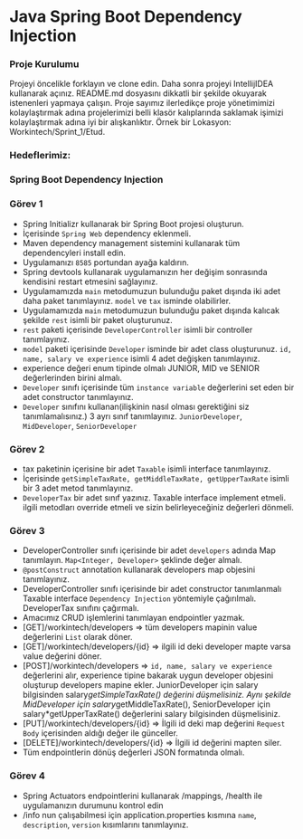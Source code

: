 # Java Spring Boot Dependency Injection

### Proje Kurulumu

Projeyi öncelikle forklayın ve clone edin.
Daha sonra projeyi IntellijIDEA kullanarak açınız. README.md dosyasını dikkatli bir şekilde okuyarak istenenleri yapmaya çalışın.
Proje sayımız ilerledikçe proje yönetimimizi kolaylaştırmak adına projelerimizi belli klasör kalıplarında saklamak işimizi kolaylaştırmak adına iyi bir alışkanlıktır.
Örnek bir Lokasyon: Workintech/Sprint_1/Etud.

### Hedeflerimiz:

### Spring Boot Dependency Injection

### Görev 1

- Spring Initializr kullanarak bir Spring Boot projesi oluşturun.
- İçerisinde `Spring Web` dependency eklenmeli.
- Maven dependency management sistemini kullanarak tüm dependencyleri install edin.
- Uygulamanızı `8585` portundan ayağa kaldırın.
- Spring devtools kullanarak uygulamanızın her değişim sonrasında kendisini restart etmesini sağlayınız.
- Uygulamamızda `main` metodumuzun bulunduğu paket dışında iki adet daha paket tanımlayınız. `model` ve `tax` isminde olabilirler.
- Uygulamamızda `main` metodumuzun bulunduğu paket dışında kalıcak şekilde `rest` isimli bir paket oluşturunuz.
- `rest` paketi içerisinde `DeveloperController` isimli bir controller tanımlayınız.
- `model` paketi içerisinde `Developer` isminde bir adet class oluşturunuz. `id, name, salary ve experience` isimli 4 adet değişken tanımlayınız.
- experience değeri enum tipinde olmalı JUNIOR, MID ve SENIOR değerlerinden birini almalı.
- `Developer` sınıfı içerisinde tüm `instance variable` değerlerini set eden bir adet constructor tanımlayınız.
- `Developer` sınıfını kullanan(ilişkinin nasıl olması gerektiğini siz tanımlamalısınız.) 3 ayrı sınıf tanımlayınız. `JuniorDeveloper`, `MidDeveloper`, `SeniorDeveloper`

### Görev 2

- tax paketinin içerisine bir adet `Taxable` isimli interface tanımlayınız.
- İçerisinde `getSimpleTaxRate, getMiddleTaxRate, getUpperTaxRate` isimli bir 3 adet metod tanımlayınız.
- `DeveloperTax` bir adet sınıf yazınız. Taxable interface implement etmeli. ilgili metodları override etmeli ve sizin belirleyeceğiniz değerleri dönmeli.

### Görev 3

- DeveloperController sınıfı içerisinde bir adet `developers` adında Map tanımlayın. `Map<Integer, Developer>` şeklinde değer almalı.
- `@postConstruct` annotation kullanarak developers map objesini tanımlayınız.
- DeveloperController sınıfı içerisinde bir adet constructor tanımlanmalı Taxable interface `Dependency Injection` yöntemiyle çağırılmalı. DeveloperTax sınıfını çağırmalı.
- Amacımız CRUD işlemlerini tanımlayan endpointler yazmak.
- [GET]/workintech/developers => tüm developers mapinin value değerlerini `List` olarak döner.
- [GET]/workintech/developers/{id} => ilgili id deki developer mapte varsa value değerini döner.
- [POST]/workintech/developers => `id, name, salary ve experience` değerlerini alır, experience tipine bakarak uygun developer objesini oluşturup developers mapine ekler. JuniorDeveloper için salary bilgisinden salary*getSimpleTaxRate() değerini düşmelisiniz. Aynı şekilde MidDeveloper için salary*getMiddleTaxRate(), SeniorDeveloper için salary\*getUpperTaxRate() değerlerini salary bilgisinden düşmelisiniz.
- [PUT]/workintech/developers/{id} => İlgili id deki map değerini `Request Body` içerisinden aldığı değer ile günceller.
- [DELETE]/workintech/developers/{id} => İlgili id değerini mapten siler.
- Tüm endpointlerin dönüş değerleri JSON formatında olmalı.

### Görev 4

- Spring Actuators endpointlerini kullanarak /mappings, /health ile uygulamanızın durumunu kontrol edin
- /info nun çalışabilmesi için application.properties kısmına `name`, `description`, `version` kısımlarını tanımlayınız.
